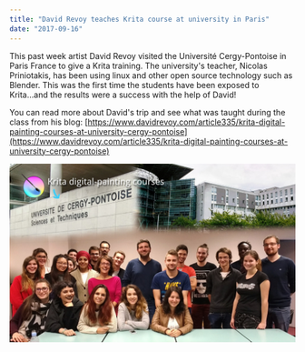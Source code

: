 ```yaml
---
title: "David Revoy teaches Krita course at university in Paris"
date: "2017-09-16"
---
```


This past week artist David Revoy visited the Université Cergy-Pontoise in Paris France to give a Krita training. The university's teacher, Nicolas Priniotakis, has been using linux and other open source technology such as Blender. This was the first time the students have been exposed to Krita...and the results were a success with the help of David!

You can read more about David's trip and see what was taught during the class from his blog: [https://www.davidrevoy.com/article335/krita-digital-painting-courses-at-university-cergy-pontoise](https://www.davidrevoy.com/article335/krita-digital-painting-courses-at-university-cergy-pontoise)

![](images/david_revoy_with-student-2017-cergy.jpg)
